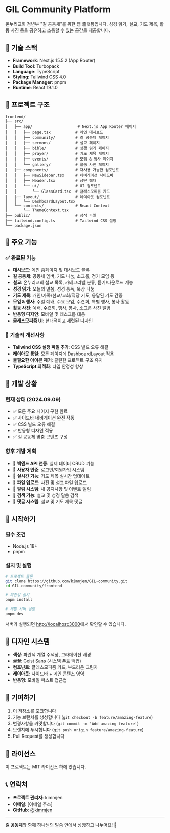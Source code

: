 # GIL Community Platform

온누리교회 청년부 "길 공동체"를 위한 웹 플랫폼입니다. 성경 읽기, 설교, 기도 제목, 활동 사진 등을 공유하고 소통할 수 있는 공간을 제공합니다.

## 🚀 기술 스택

- **Framework**: Next.js 15.5.2 (App Router)
- **Build Tool**: Turbopack
- **Language**: TypeScript
- **Styling**: Tailwind CSS 4.0
- **Package Manager**: pnpm
- **Runtime**: React 19.1.0

## 📁 프로젝트 구조

```
frontend/
├── src/
│   ├── app/                    # Next.js App Router 페이지
│   │   ├── page.tsx           # 메인 대시보드
│   │   ├── community/         # 길 공동체 페이지
│   │   ├── sermons/           # 설교 페이지
│   │   ├── bible/             # 성경 읽기 페이지
│   │   ├── prayer/            # 기도 제목 페이지
│   │   ├── events/            # 모임 & 행사 페이지
│   │   └── gallery/           # 활동 사진 페이지
│   ├── components/            # 재사용 가능한 컴포넌트
│   │   ├── NewSidebar.tsx     # 네비게이션 사이드바
│   │   ├── Header.tsx         # 상단 헤더
│   │   └── ui/                # UI 컴포넌트
│   │       └── GlassCard.tsx  # 글래스모피즘 카드
│   ├── layout/                # 레이아웃 컴포넌트
│   │   └── DashboardLayout.tsx
│   └── contexts/              # React Context
│       └── ThemeContext.tsx
├── public/                    # 정적 파일
├── tailwind.config.ts         # Tailwind CSS 설정
└── package.json
```

## 🎯 주요 기능

### ✅ 완료된 기능
- **대시보드**: 메인 홈페이지 및 대시보드 블록
- **길 공동체**: 공동체 멤버, 기도 나눔, 소그룹, 정기 모임 등
- **설교**: 온누리교회 설교 목록, 카테고리별 분류, 듣기/다운로드 기능
- **성경 읽기**: 오늘의 말씀, 성경 통독, 묵상 나눔
- **기도 제목**: 개인/가족/선교/교회/직장 기도, 응답된 기도 간증
- **모임 & 행사**: 주일 예배, 수요 모임, 수련회, 특별 행사, 봉사 활동
- **활동 사진**: 예배, 수련회, 행사, 봉사, 소그룹 사진 앨범
- **반응형 디자인**: 모바일 및 데스크톱 대응
- **글래스모피즘 UI**: 현대적이고 세련된 디자인

### 🔧 기술적 개선사항
- **Tailwind CSS 설정 파일 추가**: CSS 빌드 오류 해결
- **레이아웃 통일**: 모든 페이지에 DashboardLayout 적용
- **불필요한 아이콘 제거**: 클린한 프로젝트 구조 유지
- **TypeScript 최적화**: 타입 안정성 향상

## 🚧 개발 상황

### 현재 상태 (2024.09.09)
- ✅ 모든 주요 페이지 구현 완료
- ✅ 사이드바 네비게이션 완전 작동
- ✅ CSS 빌드 오류 해결
- ✅ 반응형 디자인 적용
- ✅ 길 공동체 맞춤 콘텐츠 구성

### 향후 개발 계획
- 🔄 **백엔드 API 연동**: 실제 데이터 CRUD 기능
- 🔄 **사용자 인증**: 로그인/회원가입 시스템
- 🔄 **실시간 기능**: 기도 제목 실시간 업데이트
- 🔄 **파일 업로드**: 사진 및 설교 파일 업로드
- 🔄 **알림 시스템**: 새 공지사항 및 이벤트 알림
- 🔄 **검색 기능**: 설교 및 성경 말씀 검색
- 🔄 **댓글 시스템**: 설교 및 기도 제목 댓글

## 🚀 시작하기

### 필수 조건
- Node.js 18+ 
- pnpm

### 설치 및 실행
```bash
# 프로젝트 클론
git clone https://github.com/kimmjen/GIL-community.git
cd GIL-community/frontend

# 의존성 설치
pnpm install

# 개발 서버 실행
pnpm dev
```

서버가 실행되면 [http://localhost:3000](http://localhost:3000)에서 확인할 수 있습니다.

## 🎨 디자인 시스템

- **색상**: 파란색 계열 주색상, 그라데이션 배경
- **글꼴**: Geist Sans (시스템 폰트 백업)
- **컴포넌트**: 글래스모피즘 카드, 부드러운 그림자
- **레이아웃**: 사이드바 + 메인 콘텐츠 영역
- **반응형**: 모바일 퍼스트 접근법

## 🤝 기여하기

1. 이 저장소를 포크합니다
2. 기능 브랜치를 생성합니다 (`git checkout -b feature/amazing-feature`)
3. 변경사항을 커밋합니다 (`git commit -m 'Add amazing feature'`)
4. 브랜치에 푸시합니다 (`git push origin feature/amazing-feature`)
5. Pull Request를 생성합니다

## 📝 라이선스

이 프로젝트는 MIT 라이선스 하에 있습니다.

## 📞 연락처

- **프로젝트 관리자**: kimmjen
- **이메일**: [이메일 주소]
- **GitHub**: [@kimmjen](https://github.com/kimmjen)

---

**길 공동체**와 함께 하나님의 말씀 안에서 성장하고 나누어요! 🙏
